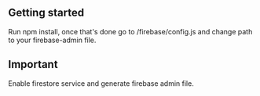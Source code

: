 ## Getting started
Run npm install, once that's done go to /firebase/config.js and change path to your firebase-admin file.
## Important
Enable firestore service and generate firebase admin file.
